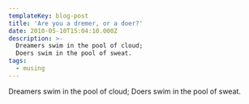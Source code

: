 ```yaml
---
templateKey: blog-post
title: 'Are you a dremer, or a doer?'
date: 2010-05-10T15:04:10.000Z
description: >-
  Dreamers swim in the pool of cloud;
  Doers swim in the pool of sweat.
tags:
  - musing
---
```

Dreamers swim in the pool of cloud;
Doers swim in the pool of sweat.